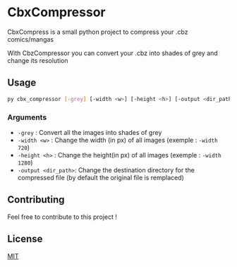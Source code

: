 # CbxCompressor

CbxCompress is a small python project to compress your .cbz comics/mangas

With CbzCompressor you can convert your .cbz into shades of grey and change its resolution

## Usage

```bash
py cbx_compressor [-grey] [-width <w>] [-height <h>] [-output <dir_path>] file.cbz
```
### Arguments
- ```-grey``` : Convert all the images into shades of grey
- ```-width <w>``` : Change the width (in px) of all images (exemple : ```-width 720```)
- ```-height <h>``` : Change the height(in px) of all images (exemple : ```-width 1280```)
- ```-output <dir_path>```: Change the destination directory for the compressed file (by default the original file is remplaced)
## Contributing
Feel free to contribute to this project !

## License
[MIT](https://choosealicense.com/licenses/mit/)